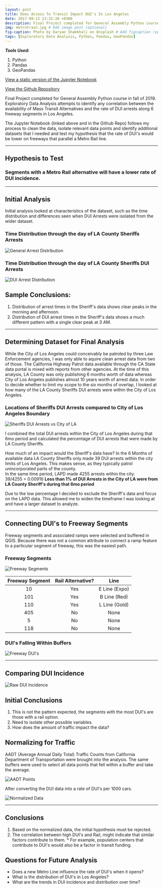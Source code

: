 ```yaml
---
layout: post
title: Does Access To Transit Impact DUI's In Los Angeles
date: 2017-09-12 13:32:20 +0300
description: Final Project completed for General Assembly Python course in fall of 2019. Exploratory Data Analysis attempts to identify any correlation between the availability of Mass Transit Alternatives and the rate of DUI arrests along 6 freeway segments in Los Angeles. # Add post description (optional)
img: metrotrain.jpg # Add image post (optional)
fig-caption: Photo by Daryan Shamkhali on Unsplash # Add figcaption (optional)
tags: [Exploratory Data Analysis, Python, Pandas, GeoPandas]
---
```

***Tools Used:***
1. Python
2. Pandas
3. GeoPandas


[View a static version of the Jupyter Notebook](https://jrhutson.github.io/dui_rate_vs_transit/)

[View the Github Repository](https://github.com/JRHutson/dui_rate_vs_transit)


Final Project completed for General Assembly Python course in fall of 2019. Exploratory Data Analysis attempts to identify any correlation between the availability of Mass Transit Alternatives and the rate of DUI arrests along 6 freeway segments in Los Angeles.

The Jupyter Notebook (linked above and in the Github Repo) follows my process to clean the data, isolate relevant data points and identify additional datasets that I needed and test my hypothesis that the rate of DUI's would be lower on freeways that parallel a Metro Rail line.

---
## Hypothesis to Test

### Segments with a Metro Rail alternative will have a lower rate of DUI incidence.

---
## Initial Analysis

Initial analysis looked at characteristics of the dataset, such as the time distribution and differences seen when DUI Arrests were isolated from the wider dataset.

### Time Distribution through the day of LA County Sheriffs Arrests
![General Arrest Distribution]({{site.url}}/assets/img/GAFinalProject/SheriffsArrestsTimeDistribution.png)

### Time Distribution through the day of LA County Sheriffs DUI Arrests
![DUI Arrest Distribution]({{site.url}}/assets/img/GAFinalProject/SheriffsDUIArrestsTimeDistribution.png)

## Sample Conclusions:
  1. Distribution of arrest times in the Sheriff's data shows clear peaks in the morning and afternoon.
  2. Distribution of DUI arrest times in the Sheriff's data shows a much different pattern with a single clear peak at 3 AM.

---
## Determining Dataset for Final Analysis

While the City of Los Angeles could conceivably be patroled by three Law Enforcement agencies, I was only able to aquire clean arrest data from two of those. The California Highway Patrol data available through the CA State data portal is mixed with reports from other agencies. At the time of this analysis, LA County was only publishing 6 months worth of data whereas City of Los Angeles publishes almost 10 years worth of arrest data. In order to decide whether to limit my scope to the six months of overlap, I looked at how many of the LA County Sheriffs DUI arrests were within the City of Los Angeles. 

### Locations of Sheriffs DUI Arrests compared to City of Los Angeles Boundary
![Sheriffs DUI Arrests vs City of LA]({{site.url}}/assets/img/GAFinalProject/SheriffsDataVsCityBoundary.png)

I combined the total DUI arrests within the City of Los Angeles during that 6mo period and calculated the percentage of DUI arrests that were made by LA County Sheriffs. 

How much of an impact would the Sheriff's data have?
  In the 6 Months of available data LA County Sheriffs only made 39 DUI arrests within the city limits of Los Angeles. This makes sense, as they typically patrol unincorporated parts of the county.  
  In the same time period, LAPD made 4255 arrests within the city.  
  39/4255 = 0.00916
__Less than 1% of DUI Arrests in the City of LA were from LA County Sheriff's during that 6mo period__

Due to the low percentage I decided to exclude the Sheriff's data and focus on the LAPD data. This allowed me to widen the timeframe I was looking at and have a larger dataset to analyze.

---
## Connecting DUI's to Freeway Segments
Freeway segments and associated ramps were selected and buffered in QGIS. Because there was not a common attribute to connect a ramp feature to a particular segment of freeway, this was the easiest path.

### Freeway Segments
![Freeway Segments]({{site.url}}/assets/img/GAFinalProject/FreewaySegments.png)

| Freeway Segment | Rail Alternative? | Line |
| :---: | :---: | :---: |
| 10 | Yes | E Line (Expo) |
| 101 | Yes | B Line (Red) |
| 110 | Yes | L Line (Gold) |
| 405 | No | None |
| 5 | No | None |
| 118 | No | None |

### DUI's Falling Within Buffers
![Freeway DUI's]({{site.url}}/assets/img/GAFinalProject/DUIsInFreewayBuffers.png)

---
## Comparing DUI Incidence
![Raw DUI Incidence]({{site.url}}/assets/img/GAFinalProject/RawDUIRateBySegment.png)

## Initial Conclusions
  1. This is not the pattern expected, the segments with the most DUI's are those with a rail option.
  2. Need to isolate other possible variables.
  3. How does the amount of traffic impact the data?

## Normalizing for Traffic
AADT (Average Annual Daily Total) Traffic Counts from California Department of Transportation were brought into the analysis. The same buffers were used to select all data points that fell within a buffer and take the average.

![AADT Points]({{site.url}}/assets/img/GAFinalProject/AADTPoints.png)

After converting the DUI data into a rate of DUI's per 1000 cars.

![Normalized Data]({{site.url}}/assets/img/GAFinalProject/NormalizedComparison.png)

---

## Conclusions

  1. Based on the normalized data, the initial hypothesis must be rejected.
  2. The correlation between high DUI's and Rail, might indicate that similar factors contribute to them.
    * For example, population centers that contribute to DUI's would also be a factor in transit funding.

## Questions for Future Analysis

  * Does a new Metro Line influence the rate of DUI's when it opens?
  * What is the distribution of DUI's in Los Angeles?
  * What are the trends in DUI incidence and distribution over time?